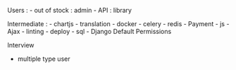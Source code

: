 

Users : 
    - out of stock : admin
    - API : library 



Intermediate :
    - chartjs 
    - translation
    - docker 
    - celery
    - redis 
    - Payment
    - js 
    - Ajax 
    - linting 
    - deploy 
    - sql 
    - Django Default Permissions 

Interview 
- multiple type user 